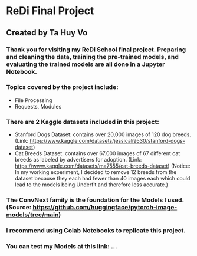 # ReDi Final Project
## Created by Ta Huy Vo

### Thank you for visiting my ReDi School final project. Preparing and cleaning the data, training the pre-trained models, and evaluating the trained models are all done in a Jupyter Notebook.

### Topics covered by the project include:
  - File Processing
  - Requests, Modules

### There are 2 Kaggle datasets included in this project:
  - Stanford Dogs Dataset: contains over 20,000 images of 120 dog breeds. (Link: https://www.kaggle.com/datasets/jessicali9530/stanford-dogs-dataset)
  - Cat Breeds Dataset: contains over 67.000 images of 67 different cat breeds as labeled by advertisers for adoption. (Link: https://www.kaggle.com/datasets/ma7555/cat-breeds-dataset) (Notice: In my working experiment, I decided to remove 12 breeds from the dataset because they each had fewer than 40 images each which could lead to the models being Underfit and therefore less accurate.)

### The ConvNext family is the foundation for the Models I used. (Source: https://github.com/huggingface/pytorch-image-models/tree/main)

### I recommend using Colab Notebooks to replicate this project.

### You can test my Models at this link: ...
